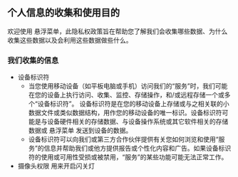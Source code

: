 ## 个人信息的收集和使用目的

欢迎使用 悬浮菜单，此隐私权政策旨在帮助您了解我们会收集哪些数据、为什么收集这些数据以及会利用这些数据做些什么。

### 我们收集的信息
- 设备标识符
  - 当您使用移动设备（如平板电脑或手机）访问我们的“服务”时，我们可能在您的设备上执行访问、收集、监控、存储操作，和/或远程存储一个或多个“设备标识符”。 设备标识符是在您的移动设备上存储或与之相关联的小数据文件或类似数据结构，用作您的移动设备的唯一标识。设备标识符可能是与设备硬件相关的存储数据、与设备操作系统或其它软件相关的存储数据或 悬浮菜单 发送到设备的数据。
   - 设备标识符可以向我们或第三方合作伙伴提供有关您如何浏览和使用“服务”的信息并帮助我们或他方提供报告或个性化内容和广告。如果设备标识符的使用或可用性受损或被禁用，“服务”的某些功能可能无法正常工作。
- 摄像头权限
用来开启闪关灯
